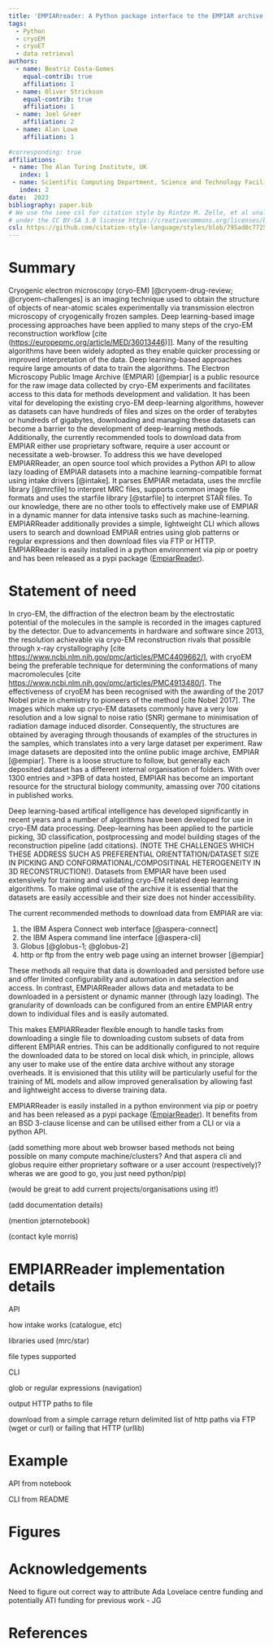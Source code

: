 ```yaml
---
title: 'EMPIARreader: A Python package interface to the EMPIAR archive'
tags:
  - Python
  - cryoEM
  - cryoET
  - data retrieval
authors:
  - name: Beatriz Costa-Gomes
    equal-contrib: true
    affiliation: 1
  - name: Oliver Strickson
    equal-contrib: true 
    affiliation: 1
  - name: Joel Greer
    affiliation: 2
  - name: Alan Lowe
    affiliation: 1
    
#corresponding: true 
affiliations:
 - name: The Alan Turing Institute, UK
   index: 1
 - name: Scientific Computing Department, Science and Technology Facilities Council, Research Complex at Harwell, Didcot, OX11 0FA, England
   index: 2
date:  2023
bibliography: paper.bib
# We use the ieee csl for citation style by Rintze M. Zelle, et al unaltered and
# under the CC BY-SA 3.0 license https://creativecommons.org/licenses/by-sa/3.0/
csl: https://github.com/citation-style-language/styles/blob/795ad0c77258cb7e01f3413123b5b556b4cb6a98/ieee.csl
---
```



# Summary

Cryogenic electron microscopy (cryo-EM) [@cryoem-drug-review; @cryoem-challenges] is an imaging technique used to obtain the structure of objects of near-atomic scales experimentally via transmission electron microscopy of cryogenically frozen samples. Deep learning-based image processing approaches have been applied to many steps of the cryo-EM reconstruction workflow [cite (https://europepmc.org/article/MED/36013446)]]. Many of the resulting algorithms have been widely adopted as they enable quicker processing or improved interpretation of the data. Deep learning-based approaches require large amounts of data to train the algorithms. The Electron Microscopy Public Image Archive (EMPIAR) [@empiar] is a public resource for the raw image data collected by cryo-EM experiments and facilitates access to this data for methods development and validation. It has been vital for developing the existing cryo-EM deep-learning algorithms, however as datasets can have hundreds of files and sizes on the order of terabytes or hundreds of gigabytes, downloading and managing these datasets can become a barrier to the development of deep-learning methods. Additionally, the currently recommended tools to download data from EMPIAR either use proprietary software, require a user account or necessitate a web-browser.
To address this we have developed EMPIARReader, an open source tool which provides a Python API to allow lazy loading of EMPIAR datasets into a machine learning-compatible format using intake drivers [@intake]. It parses EMPIAR metadata, uses the mrcfile library [@mrcfile] to interpret MRC files, supports common image file formats and uses the starfile library [@starfile] to interpret STAR files. To our knowledge, there are no other tools to effectively make use of EMPIAR in a dynamic manner for data intensive tasks such as machine-learning. EMPIARReader additionally provides a simple, lightweight CLI which allows users to search and download EMPIAR entries using glob patterns or regular expressions and then download files via FTP or HTTP.
EMPIARReader is easily installed in a python environment via pip or poetry and has been released as a pypi package ([EmpiarReader](https://pypi.org/project/empiarreader/)).

# Statement of need

In cryo-EM, the diffraction of the electron beam by the electrostatic potential of the molecules in the sample is recorded in the images captured by the detector. 
Due to advancements in hardware and software since 2013, the resolution achievable via cryo-EM reconstruction rivals that possible through x-ray crystallography [cite https://www.ncbi.nlm.nih.gov/pmc/articles/PMC4409662/], with cryoEM being the preferable technique for determining the conformations of many macromolecules [cite https://www.ncbi.nlm.nih.gov/pmc/articles/PMC4913480/]. The effectiveness of cryoEM has been recognised with the awarding of the 2017 Nobel prize in chemistry to pioneers of the method [cite Nobel 2017]. 
The images which make up cryo-EM datasets commonly have a very low resolution and a low signal to noise ratio (SNR) germane to minimisation of radiation damage induced disorder. Consequently, the structures are obtained by averaging through thousands of examples of the structures in the samples, which translates into a very large dataset per experiment.
Raw image datasets are deposited into the online public image archive, EMPIAR [@empiar]. There is a loose structure to follow, but generally each deposited dataset has a different internal organisation of folders. With over 1300 entries and >3PB of data hosted, EMPIAR has become an important resource for the structural biology community, amassing over 700 citations in published works. 

Deep learning-based artifical intelligence has developed significantly in recent years and a number of algorithms have been developed for use in cryo-EM data processing. Deep-learning has been applied to the particle picking, 3D classification, postprocessing and model building stages of the reconstruction pipeline (add citations). (NOTE THE CHALLENGES WHICH THESE ADDRESS SUCH AS PREFERENTIAL ORIENTTATION/DATASET SIZE IN PICKING AND CONFORMATIONAL/COMPOSITINAL HETEROGENEITY IN 3D RECONSTRUCTION!). Datasets from EMPIAR have been used extensively for training and validating cryo-EM related deep learning algorithms. To make optimal use of the archive it is essential that the datasets are easily accessible and their size does not hinder accessibility.

The current recommended methods to download data from EMPIAR are via:

1. the IBM Aspera Connect web interface [@aspera-connect]
2. the IBM Aspera command line interface [@aspera-cli]
3. Globus [@globus-1; @globus-2]
4. http or ftp from the entry web page using an internet browser [@empiar]

These methods all require that data is downloaded and persisted before use and offer limited configurability and automation in data selection and access. In contrast, EMPIARReader allows data and metadata to be downloaded in a persistent or dynamic manner (through lazy loading). The granularity of downloads can be configured from an entire EMPIAR entry down to individual files and is easily automated.

This makes EMPIARReader flexible enough to handle tasks from downloading a single file to downloading custom subsets of data from different EMPIAR entries. This can be additionally configured to not require the downloaded data to be stored on local disk which, in principle, allows any user to make use of the entire data archive without any storage overheads. It is envisioned that this utility will be particularly useful for the training of ML models and allow improved generalisation by allowing fast and lightweight access to diverse training data. 

EMPIARReader is easily installed in a python environment via pip or poetry and has been released as a pypi package ([EmpiarReader](https://pypi.org/project/empiarreader/)). It benefits from an BSD 3-clause license and can be utilised either from a CLI or via a python API.

(add something more about web browser based methods not being possible on many compute machine/clusters? And that aspera cli and globus require either proprietary software or a user account (respectively)? wheras we are good to go, you just need python/pip)

(would be great to add current projects/organisations using it!)

(add documentation details)

(mention jpternotebook)

(contact kyle morris)

# EMPIARReader implementation details

API

how intake works (catalogue, etc)

libraries used (mrc/star)

file types supported

CLI

glob or regular expressions (navigation)

output HTTP paths to file

download from a simple carrage return delimited list of http paths via
FTP (wget or curl) or failing that HTTP (urllib)

# Example
API from notebook

CLI from README

# Figures

# Acknowledgements
Need to figure out correct way to attribute Ada Lovelace centre funding and potentially ATI funding for previous work - JG

# References